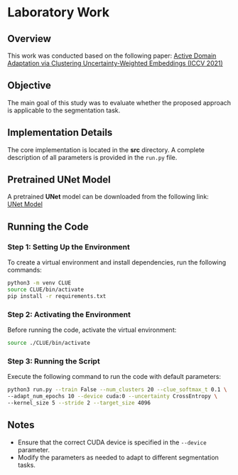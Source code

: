# Laboratory Work

## Overview
This work was conducted based on the following paper:
[Active Domain Adaptation via Clustering Uncertainty-Weighted Embeddings (ICCV 2021)](https://openaccess.thecvf.com/content/ICCV2021/papers/Prabhu_Active_Domain_Adaptation_via_Clustering_Uncertainty-Weighted_Embeddings_ICCV_2021_paper.pdf)

## Objective
The main goal of this study was to evaluate whether the proposed approach is applicable to the segmentation task.

## Implementation Details
The core implementation is located in the **src** directory. A complete description of all parameters is provided in the `run.py` file.

## Pretrained UNet Model
A pretrained **UNet** model can be downloaded from the following link:  
[UNet Model](https://drive.google.com/drive/folders/1KcH5gf4lDdV092uR3ryPlISmuwr1uJPU?usp=sharing)

## Running the Code

### Step 1: Setting Up the Environment
To create a virtual environment and install dependencies, run the following commands:

```bash
python3 -m venv CLUE 
source CLUE/bin/activate 
pip install -r requirements.txt
```

### Step 2: Activating the Environment
Before running the code, activate the virtual environment:

```bash
source ./CLUE/bin/activate
```

### Step 3: Running the Script
Execute the following command to run the code with default parameters:

```bash
python3 run.py --train False --num_clusters 20 --clue_softmax_t 0.1 \
--adapt_num_epochs 10 --device cuda:0 --uncertainty CrossEntropy \
--kernel_size 5 --stride 2 --target_size 4096
```

## Notes
- Ensure that the correct CUDA device is specified in the `--device` parameter.
- Modify the parameters as needed to adapt to different segmentation tasks.
